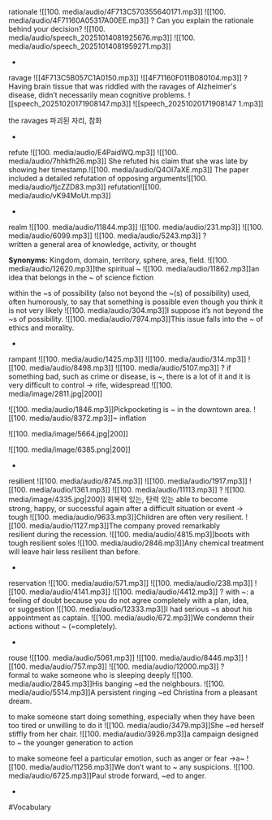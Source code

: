 rationale ![[100. media/audio/4F713C570355640171.mp3]] ![[100. media/audio/4F71160A05317A00EE.mp3]]
?
Can you explain the rationale behind your decision?
![[100. media/audio/speech_20251014081925676.mp3]] ![[100. media/audio/speech_20251014081959271.mp3]]
<!--SR:!2025-10-28,4,230-->
-

ravage ![[4F713C5B057C1A0150.mp3]]  ![[4F71160F011B080104.mp3]]
?
Having brain tissue that was riddled with the ravages of Alzheimer's disease, didn’t necessarily mean cognitive problems.
![[speech_20251020171908147.mp3]] ![[speech_20251020171908147 1.mp3]]

the ravages 파괴된 자리, 참화
<!--SR:!2025-10-26,3,254-->
-

refute ![[100. media/audio/E4PaidWQ.mp3]] ![[100. media/audio/7hhkfh26.mp3]]
She refuted his claim that she was late by showing her timestamp.![[100. media/audio/Q4OI7aXE.mp3]]
The paper included a detailed refutation of opposing arguments![[100. media/audio/fjcZZD83.mp3]]
refutation![[100. media/audio/vK94MoUt.mp3]]
<!--SR:!2025-11-05,15,290-->
-

realm ![[100. media/audio/11844.mp3]] ![[100. media/audio/231.mp3]] ![[100. media/audio/6099.mp3]] ![[100. media/audio/5243.mp3]]
?
written a general area of knowledge, activity, or thought

**Synonyms:** Kingdom, domain, territory, sphere, area, field.
![[100. media/audio/12620.mp3]]the spiritual ~
![[100. media/audio/11862.mp3]]an idea that belongs in the ~ of science fiction

within the ~s of possibility
(also not beyond the ~(s) of possibility) used, often humorously, to say that something is possible even though you think it is not very likely
![[100. media/audio/304.mp3]]I suppose it’s not beyond the ~s of possibility.
![[100. media/audio/7974.mp3]]This issue falls into the ~ of ethics and morality.
<!--SR:!2025-11-05,15,290-->
-

rampant ![[100. media/audio/1425.mp3]] ![[100. media/audio/314.mp3]] ![[100. media/audio/8498.mp3]] ![[100. media/audio/5107.mp3]]
?
if something bad, such as crime or disease, is ~, there is a lot of it and it is very difficult to control → rife, widespread
![[100. media/image/2811.jpg|200]]

![[100. media/audio/1846.mp3]]Pickpocketing is ~ in the downtown area.  ![[100. media/audio/8372.mp3]]~ inflation

![[100. media/image/5664.jpg|200]]

![[100. media/image/6385.png|200]]
<!--SR:!2025-10-26,3,254-->
-

res**i**lient ![[100. media/audio/8745.mp3]] ![[100. media/audio/1917.mp3]]
![[100. media/audio/1361.mp3]] ![[100. media/audio/11113.mp3]]
?
![[100. media/image/4335.jpg|200]]
회복력 있는, 탄력 있는
able to become strong, happy, or successful again after a difficult situation or event → tough  ![[100. media/audio/9633.mp3]]Children are often very resilient.  ![[100. media/audio/1127.mp3]]The company proved remarkably resilient during the recession.
![[100. media/audio/4815.mp3]]boots with tough resilient soles  ![[100. media/audio/2846.mp3]]Any chemical treatment will leave hair less resilient than before.
<!--SR:!2025-10-27,4,274-->
-

reservation ![[100. media/audio/571.mp3]] ![[100. media/audio/238.mp3]] ![[100. media/audio/4141.mp3]] ![[100. media/audio/4412.mp3]]
?
with ~:
a feeling of doubt because you do not agree completely with a plan, idea, or suggestion
![[100. media/audio/12333.mp3]]I had serious ~s about his appointment as captain.
![[100. media/audio/672.mp3]]We condemn their actions without ~ (=completely).
<!--SR:!2025-10-26,3,254-->
-

rouse ![[100. media/audio/5061.mp3]] ![[100. media/audio/8446.mp3]] ![[100. media/audio/757.mp3]] ![[100. media/audio/12000.mp3]]
?
formal to wake someone who is sleeping deeply
![[100. media/audio/2845.mp3]]His banging ~ed the neighbours.
![[100. media/audio/5514.mp3]]A persistent ringing ~ed Christina from a pleasant dream.

to make someone start doing something, especially when they have been too tired or unwilling to do it
![[100. media/audio/3479.mp3]]She ~ed herself stiffly from her chair.
![[100. media/audio/3926.mp3]]a campaign designed to ~ the younger generation to action

to make someone feel a particular emotion, such as anger or fear →a~
![[100. media/audio/11256.mp3]]We don’t want to ~ any suspicions.
![[100. media/audio/6725.mp3]]Paul strode forward, ~ed to anger.
<!--SR:!2025-10-26,3,254-->
-
#Vocabulary
